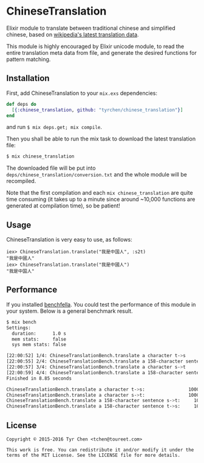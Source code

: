 ChineseTranslation
==================

Elixir module to translate between traditional chinese and simplified chinese, based on [wikipedia's latest translation data](http://svn.wikimedia.org/svnroot/mediawiki/trunk/phase3/includes/ZhConversion.php).

This module is highly encouraged by Elixir unicode module, to read the entire translation meta data from file, and generate the desired functions for pattern matching.

## Installation

First, add ChineseTranslation to your `mix.exs` dependencies:

```elixir
def deps do
  [{:chinese_translation, github: "tyrchen/chinese_translation"}]
end
```

and run `$ mix deps.get; mix compile`.

Then you shall be able to run the mix task to download the latest translation file:

```bash
$ mix chinese_translation
```

The downloaded file will be put into `deps/chinese_translation/conversion.txt` and the whole module will be recompiled.

Note that the first compilation and each `mix chinese_translation` are quite time consuming (it takes up to a minute since around ~10,000 functions are generated at compilation time), so be patient!

## Usage

ChineseTranslation is very easy to use, as follows:

```iex
iex> ChineseTranslation.translate("我是中国人", :s2t)
"我是中國人"
iex> ChineseTranslation.translate("我是中國人")
"我是中国人"
```

## Performance

If you installed [benchfella](https://github.com/alco/benchfella). You could test the performance of this module in your system. Below is a general benchmark result.

```bash
$ mix bench
Settings:
  duration:      1.0 s
  mem stats:     false
  sys mem stats: false

[22:00:52] 1/4: ChineseTranslationBench.translate a character t->s
[22:00:55] 2/4: ChineseTranslationBench.translate a 158-character sentence s->t
[22:00:57] 3/4: ChineseTranslationBench.translate a character s->t
[22:00:59] 4/4: ChineseTranslationBench.translate a 158-character sentence t->s
Finished in 8.85 seconds

ChineseTranslationBench.translate a character t->s:                10000000   0.25 µs/op
ChineseTranslationBench.translate a character s->t:                10000000   0.25 µs/op
ChineseTranslationBench.translate a 158-character sentence s->t:     100000   14.56 µs/op
ChineseTranslationBench.translate a 158-character sentence t->s:     100000   14.71 µs/op
```
## License

    Copyright © 2015-2016 Tyr Chen <tchen@toureet.com>

    This work is free. You can redistribute it and/or modify it under the
    terms of the MIT License. See the LICENSE file for more details.
